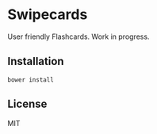 # Swipecards

User friendly Flashcards. Work in progress.

## Installation

`bower install`

## License

MIT

